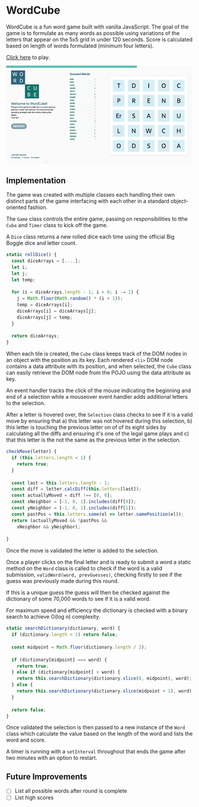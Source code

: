 # WordCube

WordCube is a fun word game built with vanilla JavaScript. The goal of the game is to formulate as many words as possible using variations of the letters that appear on the 5x5 grid in under 120 seconds. Score is calculated based on length of words formulated (minimum four letters).

[Click here](http://mkonikov.com/WordCube) to play.

![WordCube](docs/screenshot.png)

## Implementation

The game was created with multiple classes each handling their own distinct parts of the game interfacing with each other in a standard object-oriented fashion.

The `Game` class controls the entire game, passing on responsibilities to tthe `Cube` and `Timer` class to kick off the game.

A `Dice` class returns a new rolled dice each time using the official Big Boggle dice and letter count.

```javascript
static rollDice() {
  const diceArrays = [....];
  let i;
  let j;
  let temp;

  for (i = diceArrays.length - 1; i > 0; i -= 1) {
    j = Math.floor(Math.random() * (i + 1));
    temp = diceArrays[i];
    diceArrays[i] = diceArrays[j];
    diceArrays[j] = temp;
  }

  return diceArrays;
}
```

When each tile is created, the `Cube` class keeps track of the DOM nodes in an object with the position as its key. Each rendered `<li>` DOM node contains a data attribute with its position, and when selected, the `Cube` class can easily retrieve the DOM node from the POJO using the data attribute as key.

 An event handler tracks the click of the mouse indicating the beginning and end of a selection while a mouseover event handler adds additional letters to the selection.

 After a letter is hovered over, the `Selection` class checks to see if it is a valid move by ensuring that a) this letter was not hovered during this selection, b) this letter is touching the previous letter on of of its eight sides by calculating all the diffs and ensuring it's one of the legal game plays and c) that this letter is the not the same as the previous letter in the selection.

```javascript
checkMove(letter) {
  if (this.letters.length < 1) {
    return true;
  }

  const last = this.letters.length - 1;
  const diff = letter.calcDiff(this.letters[last]);
  const actuallyMoved = diff !== [0, 0];
  const xNeighbor = [-1, 0, 1].includes(diff[0]);
  const yNeighbor = [-1, 0, 1].includes(diff[1]);
  const pastPos = this.letters.some(el => letter.samePosition(el));
  return (actuallyMoved && !pastPos &&
    xNeighbor && yNeighbor);

}
```
Once the move is validated the letter is added to the selection.

Once a player clicks on the final letter and is ready to submit a word a static method on the `Word` class is called to check if the word is a valid submission, `validWord(word, prevGuesses)`, checking firstly to see if the guess was previously made during this round.

If this is a unique guess the guess will then be checked against the dictionary of some 70,000 words to see if it is a valid word.

For maximum speed and efficiency the dictionary is checked with a binary search to achieve O(log n) complexity.

```javascript
static searchDictionary(dictionary, word) {
  if (dictionary.length < 1) return false;

  const midpoint = Math.floor(dictionary.length / 2);

  if (dictionary[midpoint] === word) {
    return true;
  } else if (dictionary[midpoint] > word) {
    return this.searchDictionary(dictionary.slice(0, midpoint), word);
  } else {
    return this.searchDictionary(dictionary.slice(midpoint + 1), word);
  }

  return false;
}
```
Once validated the selection is then passed to a new instance of the `Word` class which calculate the value based on the length of the word and lists the word and score.

A timer is running with a `setInterval` throughout that ends the game after two minutes with an option to restart.

## Future Improvements

- [ ] List all possible words after round is complete
- [ ] List high scores
